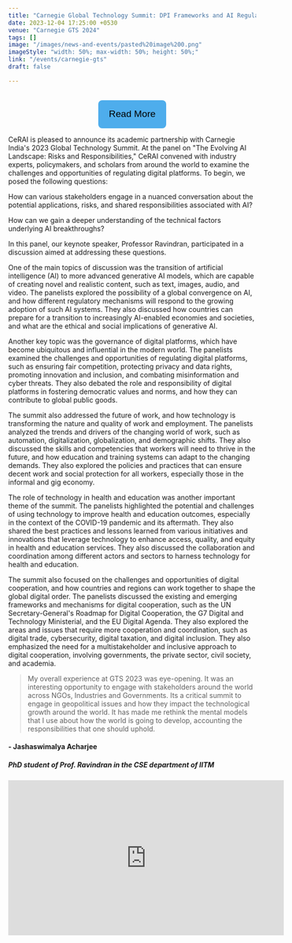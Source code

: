 ```yaml
---
title: "Carnegie Global Technology Summit: DPI Frameworks and AI Regulation"
date: 2023-12-04 17:25:00 +0530
venue: "Carnegie GTS 2024"
tags: []
image: "/images/news-and-events/pasted%20image%200.png"
imageStyle: "width: 50%; max-width: 50%; height: 50%;"
link: "/events/carnegie-gts"
draft: false

---
```

<br>

<style>

.button-box
{
  text-align:center;
}

.link-button
{
  padding: .6rem 1.2rem;
  line-height: 2.1rem;
  font-size: 1.2rem;
  color: #000;
  border: 2px solid transparent;
  border-radius: .5rem;
  text-decoration: none;
  transition: all .3s ease-in;
  background-color: #4eadec !important;
}
    .link-button .button_text {
        text-decoration: none; 
        color: black; 
    }
</style>

<div class="button-box">
<button class="link-button">
<a class="button_text" href="https://carnegieindia.org/specialprojects/globaltechnologysummit">Read More</a>
</button>
</div>


CeRAI is pleased to announce its academic partnership with Carnegie India's 2023 Global Technology Summit. At the panel on "The Evolving AI Landscape: Risks and Responsibilities," CeRAI convened with industry experts, policymakers, and scholars from around the world to examine the challenges and opportunities of regulating digital platforms. To begin, we posed the following questions:

How can various stakeholders engage in a nuanced conversation about the potential applications, risks, and shared responsibilities associated with AI?

How can we gain a deeper understanding of the technical factors underlying AI breakthroughs?

In this panel, our keynote speaker, Professor Ravindran, participated in a discussion aimed at addressing these questions.

One of the main topics of discussion was the transition of artificial intelligence (AI) to more advanced generative AI models, which are capable of creating novel and realistic content, such as text, images, audio, and video. The panelists explored the possibility of a global convergence on AI, and how different regulatory mechanisms will respond to the growing adoption of such AI systems. They also discussed how countries can prepare for a transition to increasingly AI-enabled economies and societies, and what are the ethical and social implications of generative AI.

Another key topic was the governance of digital platforms, which have become ubiquitous and influential in the modern world. The panelists examined the challenges and opportunities of regulating digital platforms, such as ensuring fair competition, protecting privacy and data rights, promoting innovation and inclusion, and combating misinformation and cyber threats. They also debated the role and responsibility of digital platforms in fostering democratic values and norms, and how they can contribute to global public goods.

The summit also addressed the future of work, and how technology is transforming the nature and quality of work and employment. The panelists analyzed the trends and drivers of the changing world of work, such as automation, digitalization, globalization, and demographic shifts. They also discussed the skills and competencies that workers will need to thrive in the future, and how education and training systems can adapt to the changing demands. They also explored the policies and practices that can ensure decent work and social protection for all workers, especially those in the informal and gig economy.

The role of technology in health and education was another important theme of the summit. The panelists highlighted the potential and challenges of using technology to improve health and education outcomes, especially in the context of the COVID-19 pandemic and its aftermath. They also shared the best practices and lessons learned from various initiatives and innovations that leverage technology to enhance access, quality, and equity in health and education services. They also discussed the collaboration and coordination among different actors and sectors to harness technology for health and education.

The summit also focused on the challenges and opportunities of digital cooperation, and how countries and regions can work together to shape the global digital order. The panelists discussed the existing and emerging frameworks and mechanisms for digital cooperation, such as the UN Secretary-General's Roadmap for Digital Cooperation, the G7 Digital and Technology Ministerial, and the EU Digital Agenda. They also explored the areas and issues that require more cooperation and coordination, such as digital trade, cybersecurity, digital taxation, and digital inclusion. They also emphasized the need for a multistakeholder and inclusive approach to digital cooperation, involving governments, the private sector, civil society, and academia.


<div class="container overflow-hidden">
    <div class="row gy-4 gy-md-0 gx-xxl-5">
      <div class="col-12 col-md-2s">
        <div class="card border-0 border-bottom border-primary shadow-sm">
          <div class="card-body p-4 p-xxl-5">
                <div class="bsb-ratings text-warning mb-3" data-bsb-star="5" data-bsb-star-off="0"></div>
                <blockquote class="bsb-blockquote-icon mb-4">My overall experience at GTS 2023 was eye-opening. It was an interesting opportunity to engage with stakeholders around the world across NGOs, Industries and Governments. Its a critical summit to engage in geopolitical issues and how they impact the technological growth around the world. It has made me rethink the mental models that I use about how the world is going to develop, accounting the responsibilities that one should uphold.</blockquote>
                <h4 class="mb-2">- Jashaswimalya Acharjee</h4>
                <h5 class="fs-6 text-secondary mb-0">PhD student of Prof. Ravindran  in the CSE department of IITM</h5>
          </div>
        </div>
      </div>
<div style="margin: auto;">
    <iframe width="560" height="315" src="https://www.youtube.com/embed/SQTRporjNQ0" frameborder="0" allowfullscreen></iframe>
</div>


